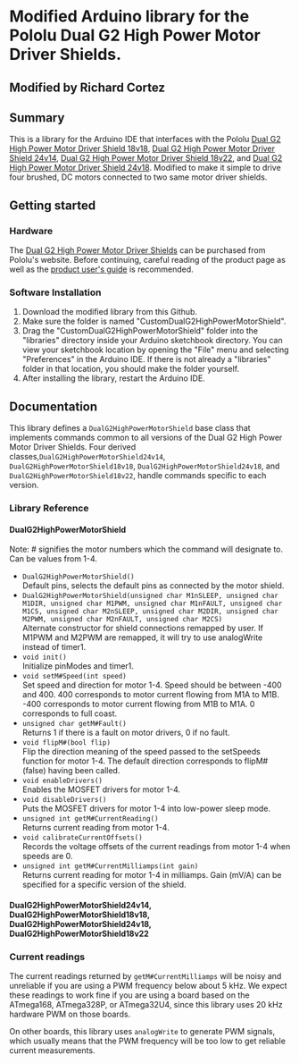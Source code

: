# Modified Arduino library for the Pololu Dual G2 High Power Motor Driver Shields.
## Modified by Richard Cortez

## Summary

This is a library for the Arduino IDE that interfaces with the Pololu
[Dual G2 High Power Motor Driver Shield 18v18](https://www.pololu.com/catalog/product/2515),
[Dual G2 High Power Motor Driver Shield 24v14](https://www.pololu.com/catalog/product/2516),
[Dual G2 High Power Motor Driver Shield 18v22](https://www.pololu.com/catalog/product/2517),
and [Dual G2 High Power Motor Driver Shield 24v18](https://www.pololu.com/catalog/product/2518).
Modified to make it simple to drive four brushed, DC motors connected to two same motor driver shields.

## Getting started

### Hardware

The
[Dual G2 High Power Motor Driver Shields](https://www.pololu.com/category/218/pololu-dual-g2-high-power-motor-driver-shields)
can be purchased from Pololu's website.  Before continuing, careful
reading of the product page as well as the
[product user's guide](https://www.pololu.com/docs/0J72) is
recommended.

### Software Installation

1. Download the modified library from this Github.
2. Make sure the folder is named "CustomDualG2HighPowerMotorShield".
3. Drag the "CustomDualG2HighPowerMotorShield" folder into the "libraries"
   directory inside your Arduino sketchbook directory.  You can view
   your sketchbook location by opening the "File" menu and selecting
   "Preferences" in the Arduino IDE.  If there is not already a
   "libraries" folder in that location, you should make the folder
   yourself.
4. After installing the library, restart the Arduino IDE.

## Documentation

This library defines a `DualG2HighPowerMotorShield` base class that implements
commands common to all versions of the Dual G2 High Power Motor Driver Shields.
Four derived classes,`DualG2HighPowerMotorShield24v14`,
`DualG2HighPowerMotorShield18v18`, `DualG2HighPowerMotorShield24v18`,
and `DualG2HighPowerMotorShield18v22`, handle commands specific to each version.

### Library Reference

#### DualG2HighPowerMotorShield
Note: # signifies the motor numbers which the command will designate to. Can be values from 1-4.

- `DualG2HighPowerMotorShield()`<br> Default pins, selects the
  default pins as connected by the motor shield.
- `DualG2HighPowerMotorShield(unsigned char M1nSLEEP, unsigned char
  M1DIR, unsigned char M1PWM, unsigned char M1nFAULT, unsigned char
  M1CS, unsigned char M2nSLEEP, unsigned char M2DIR, unsigned char
  M2PWM, unsigned char M2nFAULT, unsigned char M2CS)` <br> Alternate
  constructor for shield connections remapped by user. If M1PWM and
  M2PWM are remapped, it will try to use analogWrite instead of
  timer1.
- `void init()` <br> Initialize pinModes and timer1.
- `void setM#Speed(int speed)` <br> Set speed and direction for motor 1-4.
  Speed should be between -400 and 400.  400 corresponds to motor
  current flowing from M1A to M1B.  -400 corresponds to motor current
  flowing from M1B to M1A.  0 corresponds to full coast.
- `unsigned char getM#Fault()` <br> Returns 1 if there is a fault on motor
  drivers, 0 if no fault.
- `void flipM#(bool flip)` <br> Flip the direction meaning of the speed
  passed to the setSpeeds function for motor 1-4. The default direction
  corresponds to flipM#(false) having been called.
- `void enableDrivers()` <br> Enables the MOSFET drivers for motor 1-4.
- `void disableDrivers()` <br> Puts the MOSFET drivers for motor 1-4 into low-power sleep mode.
- `unsigned int getM#CurrentReading()` <br> Returns current reading from
  motor 1-4.
- `void calibrateCurrentOffsets()` <br> Records the voltage offsets of the
  current readings from motor 1-4 when speeds are 0.
- `unsigned int getM#CurrentMilliamps(int gain)` <br> Returns current
  reading for motor 1-4 in milliamps.  Gain (mV/A) can be specified for a
  specific version of the shield.

#### DualG2HighPowerMotorShield24v14, DualG2HighPowerMotorShield18v18, DualG2HighPowerMotorShield24v18, DualG2HighPowerMotorShield18v22

### Current readings

The current readings returned by `getM#CurrentMilliamps` will be noisy and unreliable if you are using
a PWM frequency below about 5&nbsp;kHz.  We expect these readings to
work fine if you are using a board based on the ATmega168, ATmega328P,
or ATmega32U4, since this library uses 20&nbsp;kHz hardware PWM on
those boards.

On other boards, this library uses `analogWrite` to generate PWM
signals, which usually means that the PWM frequency will be too low to
get reliable current measurements.
